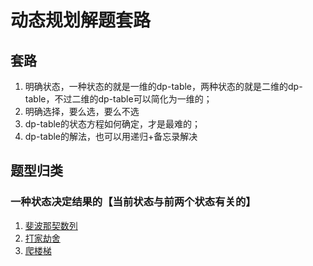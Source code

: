 # 动态规划解题套路

## 套路
1. 明确状态，一种状态的就是一维的dp-table，两种状态的就是二维的dp-table，不过二维的dp-table可以简化为一维的；
2. 明确选择，要么选，要么不选
3. dp-table的状态方程如何确定，才是最难的；
4. dp-table的解法，也可以用递归+备忘录解决

## 题型归类

### 一种状态决定结果的【当前状态与前两个状态有关的】
1. [斐波那契数列](/dynamic-programming/509.斐波那契数列/)
2. [打家劫舍](/dynamic-programming/打家劫舍/)
3. [爬楼梯](/dynamic-programming/爬楼梯/)